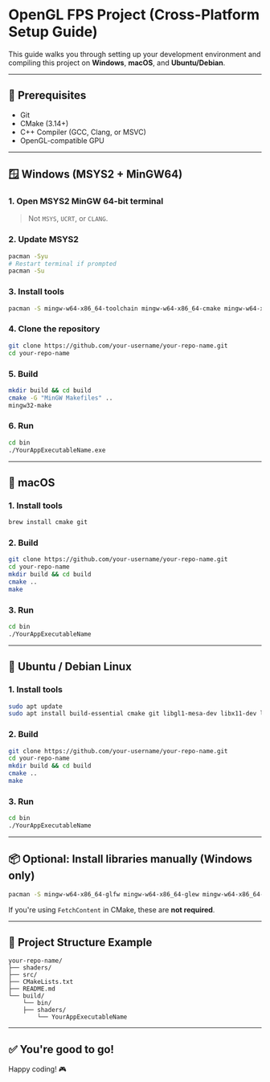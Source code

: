 
# OpenGL FPS Project (Cross-Platform Setup Guide)

This guide walks you through setting up your development environment and compiling this project on **Windows**, **macOS**, and **Ubuntu/Debian**.

---

## 🧰 Prerequisites

- Git
- CMake (3.14+)
- C++ Compiler (GCC, Clang, or MSVC)
- OpenGL-compatible GPU

---

## 🪟 Windows (MSYS2 + MinGW64)

### 1. Open MSYS2 MinGW 64-bit terminal

> Not `MSYS`, `UCRT`, or `CLANG`.

### 2. Update MSYS2

```bash
pacman -Syu
# Restart terminal if prompted
pacman -Su
```

### 3. Install tools

```bash
pacman -S mingw-w64-x86_64-toolchain mingw-w64-x86_64-cmake mingw-w64-x86_64-make git
```

### 4. Clone the repository

```bash
git clone https://github.com/your-username/your-repo-name.git
cd your-repo-name
```

### 5. Build

```bash
mkdir build && cd build
cmake -G "MinGW Makefiles" ..
mingw32-make
```

### 6. Run

```bash
cd bin
./YourAppExecutableName.exe
```

---

## 🍏 macOS

### 1. Install tools

```bash
brew install cmake git
```

### 2. Build

```bash
git clone https://github.com/your-username/your-repo-name.git
cd your-repo-name
mkdir build && cd build
cmake ..
make
```

### 3. Run

```bash
cd bin
./YourAppExecutableName
```

---

## 🐧 Ubuntu / Debian Linux

### 1. Install tools

```bash
sudo apt update
sudo apt install build-essential cmake git libgl1-mesa-dev libx11-dev libxi-dev libxrandr-dev libxinerama-dev libxcursor-dev
```

### 2. Build

```bash
git clone https://github.com/your-username/your-repo-name.git
cd your-repo-name
mkdir build && cd build
cmake ..
make
```

### 3. Run

```bash
cd bin
./YourAppExecutableName
```

---

## 📦 Optional: Install libraries manually (Windows only)

```bash
pacman -S mingw-w64-x86_64-glfw mingw-w64-x86_64-glew mingw-w64-x86_64-glm mingw-w64-x86_64-imgui
```

If you're using `FetchContent` in CMake, these are **not required**.

---

## 📁 Project Structure Example

```
your-repo-name/
├── shaders/
├── src/
├── CMakeLists.txt
├── README.md
└── build/
    └── bin/
	├── shaders/
        └── YourAppExecutableName
```

---

## ✅ You're good to go!

Happy coding! 🎮
